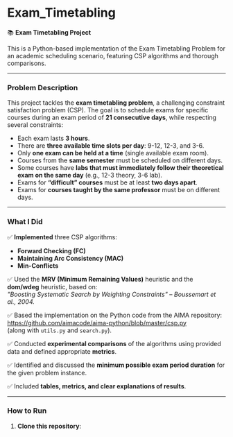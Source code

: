 # Exam_Timetabling

📚 **Exam Timetabling Project**

This is a Python-based implementation of the Exam Timetabling Problem for an academic scheduling scenario, featuring CSP algorithms and thorough comparisons.

---

### Problem Description

This project tackles the **exam timetabling problem**, a challenging constraint satisfaction problem (CSP). The goal is to schedule exams for specific courses during an exam period of **21 consecutive days**, while respecting several constraints:

- Each exam lasts **3 hours**.
- There are **three available time slots per day**: 9-12, 12-3, and 3-6.
- Only **one exam can be held at a time** (single available exam room).
- Courses from the **same semester** must be scheduled on different days.
- Some courses have **labs that must immediately follow their theoretical exam on the same day** (e.g., 12-3 theory, 3-6 lab).
- Exams for **“difficult” courses** must be at least **two days apart**.
- Exams for **courses taught by the same professor** must be on different days.

---

### What I Did

✅ **Implemented** three CSP algorithms:
- **Forward Checking (FC)**
- **Maintaining Arc Consistency (MAC)**
- **Min-Conflicts**

✅ Used the **MRV (Minimum Remaining Values)** heuristic and the **dom/wdeg** heuristic, based on:  
*"Boosting Systematic Search by Weighting Constraints" – Boussemart et al., 2004.*

✅ Based the implementation on the Python code from the AIMA repository:  
https://github.com/aimacode/aima-python/blob/master/csp.py  
(along with `utils.py` and `search.py`).

✅ Conducted **experimental comparisons** of the algorithms using provided data and defined appropriate **metrics**.

✅ Identified and discussed the **minimum possible exam period duration** for the given problem instance.

✅ Included **tables, metrics, and clear explanations of results**.

---

### How to Run

1. **Clone this repository**:
